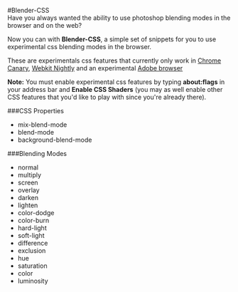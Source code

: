 #Blender-CSS  
Have you always wanted the ability to use photoshop blending modes in the browser and on the web?  

Now you can with **Blender-CSS**, a simple set of snippets for you to use experimental css blending modes in the browser.
  
These are experimentals css features that currently only work in [Chrome Canary](http://google.ca/intl/en/chrome/browser/canary.html), [Webkit Nightly](http://nightly.webkit.org/builds/trunk/mac/1) and an experimental [Adobe browser](http://github.com/downloads/adobe/webkit/PrototypeEnhancementsForChromiumMac-may2012-f2f.zip)  

**Note:** You must enable experimental css features by typing **about:flags** in your address bar and **Enable CSS Shaders** (you may as well enable other CSS features that you'd like to play with since you're already there).  

###CSS Properties
* mix-blend-mode
* blend-mode
* background-blend-mode  

###Blending Modes
* normal
* multiply
* screen
* overlay
* darken
* lighten
* color-dodge
* color-burn
* hard-light
* soft-light
* difference
* exclusion
* hue
* saturation
* color
* luminosity